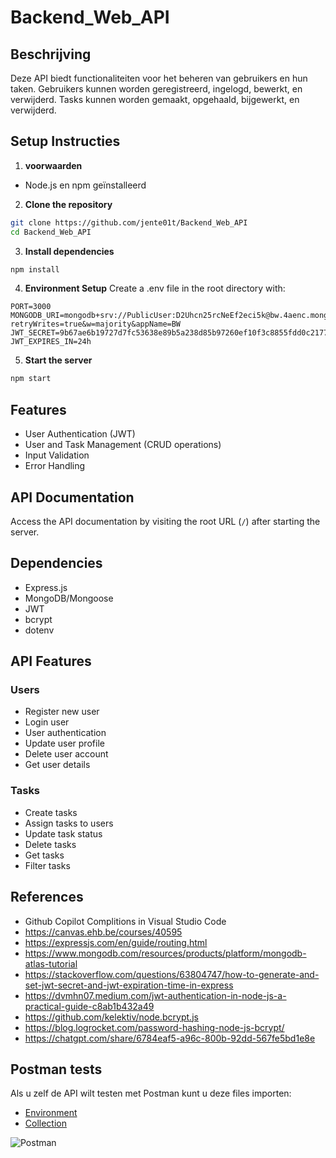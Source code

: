 # Backend_Web_API
 
## Beschrijving

Deze API biedt functionaliteiten voor het beheren van gebruikers en hun taken. 
Gebruikers kunnen worden geregistreerd, ingelogd, bewerkt, en verwijderd. 
Tasks kunnen worden gemaakt, opgehaald, bijgewerkt, en verwijderd. 


## Setup Instructies
1. **voorwaarden**
- Node.js en npm geïnstalleerd

2. **Clone the repository**
```bash
git clone https://github.com/jente01t/Backend_Web_API
cd Backend_Web_API
```

3. **Install dependencies**
```bash
npm install
```

4. **Environment Setup**
Create a .env file in the root directory with:

```env
PORT=3000
MONGODB_URI=mongodb+srv://PublicUser:D2Uhcn25rcNeEf2eci5k@bw.4aenc.mongodb.net/?retryWrites=true&w=majority&appName=BW
JWT_SECRET=9b67ae6b19727d7fc53638e89b5a238d85b97260ef10f3c8855fdd0c2177a4ee
JWT_EXPIRES_IN=24h
```

5. **Start the server**
```bash
npm start
```

## Features

- User Authentication (JWT)
- User and Task Management (CRUD operations)
- Input Validation
- Error Handling

## API Documentation

Access the API documentation by visiting the root URL (`/`) after starting the server.

## Dependencies

- Express.js
- MongoDB/Mongoose
- JWT
- bcrypt
- dotenv

## API Features

### Users
- Register new user
- Login user
- User authentication
- Update user profile
- Delete user account
- Get user details

### Tasks
- Create tasks
- Assign tasks to users
- Update task status
- Delete tasks
- Get tasks
- Filter tasks

## References

- Github Copilot Complitions in Visual Studio Code
- https://canvas.ehb.be/courses/40595
- https://expressjs.com/en/guide/routing.html
- https://www.mongodb.com/resources/products/platform/mongodb-atlas-tutorial
- https://stackoverflow.com/questions/63804747/how-to-generate-and-set-jwt-secret-and-jwt-expiration-time-in-express
- https://dvmhn07.medium.com/jwt-authentication-in-node-js-a-practical-guide-c8ab1b432a49
- https://github.com/kelektiv/node.bcrypt.js
- https://blog.logrocket.com/password-hashing-node-js-bcrypt/
- https://chatgpt.com/share/6784eaf5-a96c-800b-92dd-567fe5bd1e8e

## Postman tests

Als u zelf de API wilt testen met Postman kunt u deze files importen:
- [Environment](Postman/Backend%20API.postman_environment.json)
- [Collection](Postman/Backend%20API%20Tests.postman_collection.json) 


![Postman](https://github.com/user-attachments/assets/bd2cd740-cdba-42e3-9eae-734af2146e22)

